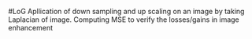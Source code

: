 #LoG
Apllication of down sampling and up scaling on an image by taking Laplacian of image.
Computing MSE to verify the losses/gains in image enhancement